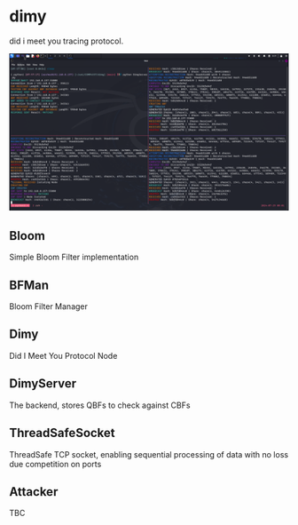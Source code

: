 # dimy
did i meet you tracing protocol.

![DIMY Protocol](./demo.png)

## Bloom

Simple Bloom Filter implementation

## BFMan

Bloom Filter Manager

## Dimy

Did I Meet You Protocol Node

## DimyServer

The backend, stores QBFs to check against CBFs

## ThreadSafeSocket

ThreadSafe TCP socket, enabling sequential processing of data with no loss due competition on ports

## Attacker

TBC
